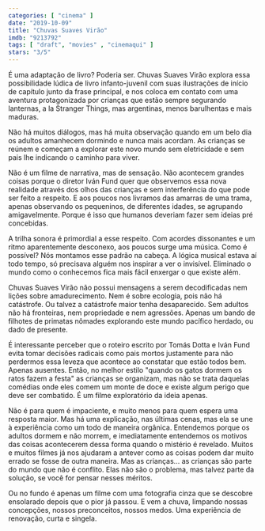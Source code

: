 ```yaml
---
categories: [ "cinema" ]
date: "2019-10-09"
title: "Chuvas Suaves Virão"
imdb: "9213792"
tags: [ "draft", "movies" , "cinemaqui" ]
stars: "3/5"
---
```

É uma adaptação de livro? Poderia ser. Chuvas Suaves Virão explora essa possibilidade lúdica de livro infanto-juvenil com suas ilustrações de início de capítulo junto da frase principal, e nos coloca em contato com uma aventura protagonizada por crianças que estão sempre segurando lanternas, a la Stranger Things, mas argentinas, menos barulhentas e mais maduras.

Não há muitos diálogos, mas há muita observação quando em um belo dia os adultos amanhecem dormindo e nunca mais acordam. As crianças se reúnem e começam a explorar este novo mundo sem eletricidade e sem pais lhe indicando o caminho para viver.

Não é um filme de narrativa, mas de sensação. Não acontecem grandes coisas porque o diretor Iván Fund quer que observemos essa nova realidade através dos olhos das crianças e sem interferência do que pode ser feito a respeito. E aos poucos nos livramos das amarras de uma trama, apenas observando os pequeninos, de diferentes idades, se agrupando amigavelmente. Porque é isso que humanos deveriam fazer sem ideias pré concebidas.

A trilha sonora é primordial a esse respeito. Com acordes dissonantes e um ritmo aparentemente desconexo, aos poucos surge uma música. Como é possível? Nós montamos esse padrão na cabeça. A lógica musical estava aí todo tempo, só precisava alguém nos inspirar a ver o invisível. Eliminado o mundo como o conhecemos fica mais fácil enxergar o que existe além.

Chuvas Suaves Virão não possui mensagens a serem decodificadas nem lições sobre amadurecimento. Nem é sobre ecologia, pois não há catástrofe. Ou talvez a catástrofe maior tenha desaparecido. Sem adultos não há fronteiras, nem propriedade e nem agressões. Apenas um bando de filhotes de primatas nômades explorando este mundo pacífico herdado, ou dado de presente.

É interessante perceber que o roteiro escrito por Tomás Dotta e Iván Fund evita tomar decisões radicais como pais mortos justamente para não perdermos essa leveza que acontece ao constatar que estão todos bem. Apenas ausentes. Então, no melhor estilo "quando os gatos dormem os ratos fazem a festa" as crianças se organizam, mas não se trata daquelas comédias onde eles comem um monte de doce e existe algum perigo que deve ser combatido. É um filme exploratório da ideia apenas.

Não é para quem é impaciente, e muito menos para quem espera uma resposta maior. Mas há uma explicação, nas últimas cenas, mas ela se une à experiência como um todo de maneira orgânica. Entendemos porque os adultos dormem e não morrem, e imediatamente entendemos os motivos das coisas acontecerem dessa forma quando o mistério é revelado. Muitos e muitos filmes já nos ajudaram a antever como as coisas podem dar muito errado se fosse de outra maneira. Mas as crianças... as crianças são parte do mundo que não é conflito. Elas não são o problema, mas talvez parte da solução, se você for pensar nesses méritos.

Ou no fundo é apenas um filme com uma fotografia cinza que se descobre ensolarado depois que o pior já passou. E vem a chuva, limpando nossas concepções, nossos preconceitos, nossos medos. Uma experiência de renovação, curta e singela.
